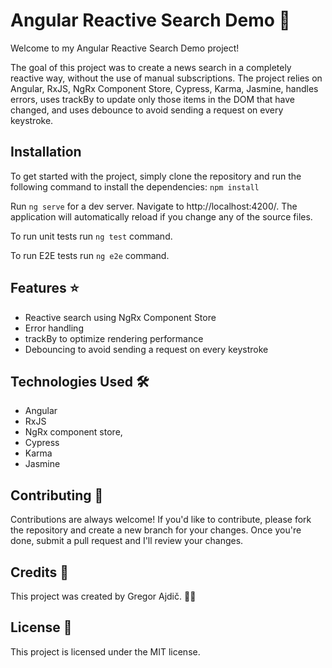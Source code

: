 # Angular Reactive Search Demo 🚀
Welcome to my Angular Reactive Search Demo project! 

The goal of this project was to create a news search in a completely reactive way, without the use of manual subscriptions. The project relies on Angular, RxJS, NgRx Component Store, Cypress, Karma, Jasmine, handles errors, uses trackBy to update only those items in the DOM that have changed, and uses debounce to avoid sending a request on every keystroke.

## Installation
To get started with the project, simply clone the repository and run the following command to install the dependencies: `npm install`

Run `ng serve` for a dev server. Navigate to http://localhost:4200/. The application will automatically reload if you change any of the source files.

To run unit tests run `ng test` command.

To run E2E tests run `ng e2e` command.

## Features ⭐️
- Reactive search using NgRx Component Store
- Error handling
- trackBy to optimize rendering performance
- Debouncing to avoid sending a request on every keystroke

## Technologies Used 🛠️
- Angular
- RxJS
- NgRx component store,
- Cypress
- Karma
- Jasmine

## Contributing 🤝
Contributions are always welcome! If you'd like to contribute, please fork the repository and create a new branch for your changes. Once you're done, submit a pull request and I'll review your changes.

## Credits 👨‍
This project was created by Gregor Ajdič. 👨‍💻

## License 📝
This project is licensed under the MIT license.
